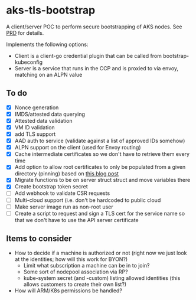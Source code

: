 # aks-tls-bootstrap

A client/server POC to perform secure bootstrapping of AKS nodes. See [PRD](https://microsoft.sharepoint.com/:w:/t/azurecontainercompute/ERi0Wy2o1CROhwRzFAMk8NUByq_vGP4NhjJGdwgmqGJl5Q?e=T1mxZO) for details.

Implements the following options:

- Client is a client-go credential plugin that can be called from bootstrap-kubeconfig
- Server is a service that runs in the CCP and is proxied to via envoy, matching on an ALPN value

## To do

- [X] Nonce generation
- [X] IMDS/attested data querying
- [X] Attested data validation
- [X] VM ID validation
- [X] add TLS support
- [X] AAD auth to service (validate against a list of approved IDs somehow)
- [X] ALPN support on the client (used for Envoy routing)
- [X] Cache intermediate certificates so we don't have to retrieve them every time
- [X] Add option to allow root certificates to only be populated from a given directory (pinning) based on [this blog post](https://techcommunity.microsoft.com/t5/azure-governance-and-management/azure-instance-metadata-service-attested-data-tls-critical/ba-p/2888953)
- [X] Migrate functions to be on server struct struct and move variables there
- [X] Create bootstrap token secret
- [ ] Add webhook to validate CSR requests
- [ ] Multi-cloud support (i.e. don't be hardcoded to public cloud
- [ ] Make server image run as non-root user
- [ ] Create a script to request and sign a TLS cert for the service name so that we don't have to use the API server certificate

## Items to consider

- How to decide if a machine is authorized or not (right now we just look at the identities; how will this work for BYON?)
  - Limit what subscription a machine can be in to join?
  - Some sort of nodepool association via RP?
  - kube-system secret (and -custom) listing allowed identities (this allows customers to create their own list?)
- How will ARM/K8s permissions be handled?
